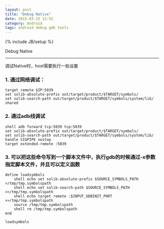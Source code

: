 ```yaml
---
layout: post
title: "Debug Native"
date: 2015-03-25 12:52
category: Android
tags: android debug gdb tools
---
```

{% include JB/setup %}

Debug Native

------

调试Native时，host需要执行一些设置
### 1. 通过网络调试：
    target remote $IP:5039
    set solib-absolute-prefix out/target/product/$TARGET/symbols/
    set solib-search-path out/target/product/$TARGET/symbols/system/lib/
    shared

### 2. 通过adb线调试
    shell adb forward tcp:5039 tcp:5039
    set solib-absolute-prefix out/target/product/$TARGET/symbols/
    set solib-search-path out/target/product/$TARGET/symbols/system/lib/
    handle SIGPIPE nostop
    target extended-remote :5039

### 3. 可以把这些命令写到一个脚本文件中，执行gdb的时候通过-x参数指定脚本文件，并且可以定义函数
    define loadsymbols
        shell echo set solib-absolute-prefix $SOURCE_SYMBOLS_PATH >/tmp/tmp.symbolspath
        shell echo set solib-search-path $SOURCE_SYMBOLS_PATH >>/tmp/tmp.symbolspath
        shell echo target remote :$INPUT_GDBINIT_PORT >>/tmp/tmp.symbolspath
        source /tmp/tmp.symbolspath
        shell rm /tmp/tmp.symbolspath
    end

    loadsymbols
